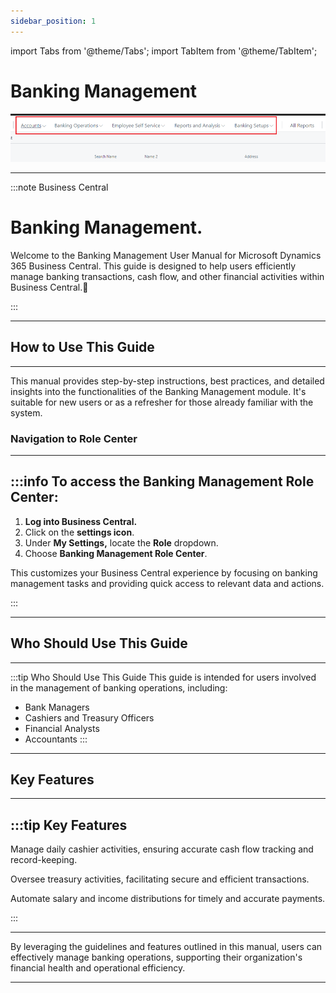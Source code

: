 ```yaml
---
sidebar_position: 1
---
```


import Tabs from '@theme/Tabs';
import TabItem from '@theme/TabItem';

# Banking Management

![Banking Management.png](..%2F..%2Fstatic%2Fimg%2FBanking%20Management.png)

---

:::note Business Central
<div class="container">
    <div class="custom-note">
        <h1>Banking Management.</h1>
        <p>Welcome to the Banking Management User Manual for Microsoft Dynamics 365 Business Central. This guide is designed to help users efficiently manage banking transactions, cash flow, and other financial activities within Business Central.🤗</p>
    </div>
</div>
:::

---

## How to Use This Guide
---

This manual provides step-by-step instructions, best practices, and detailed insights into the functionalities of the Banking Management module. It's suitable for new users or as a refresher for those already familiar with the system.

### Navigation to Role Center
---

:::info To access the Banking Management Role Center:
---

1. **Log into Business Central.**
2. Click on the **settings icon**.
3. Under **My Settings,** locate the **Role** dropdown.
4. Choose **Banking Management Role Center**.

This customizes your Business Central experience by focusing on banking management tasks and providing quick access to relevant data and actions.

:::

---

## Who Should Use This Guide
---

:::tip Who Should Use This Guide
This guide is intended for users involved in the management of banking operations, including:

- Bank Managers
- Cashiers and Treasury Officers
- Financial Analysts
- Accountants
:::

---

## Key Features
---

:::tip Key Features
---

<Tabs>
  <TabItem value="cashier" label="Cashier Management">
  
Manage daily cashier activities, ensuring accurate cash flow tracking and record-keeping.

  </TabItem>
  <TabItem value="treasury" label="Treasury and Cashier Transactions">
  
Oversee treasury activities, facilitating secure and efficient transactions.

  </TabItem>
  <TabItem value="salary" label="Salary/Income Processing">
  
Automate salary and income distributions for timely and accurate payments.

  </TabItem>
</Tabs>

:::

---

By leveraging the guidelines and features outlined in this manual, users can effectively manage banking operations, supporting their organization's financial health and operational efficiency.

---
